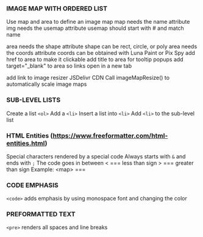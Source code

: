 ### IMAGE MAP WITH ORDERED LIST
Use map and area to define an image map
map needs the name attribute
img needs the usemap attribute
usemap should start with # and match name

<area shape="poly">
area needs the shape attribute
shape can be rect, circle, or poly

<area coords="12,34, 56,78">
area needs the coords attribute
coords can be obtained with Luna Paint or Pix Spy

<area target="_blank">
add href to area to make it clickable
add title to area for tooltip popups
add target="_blank" to area so links open in a new tab

<script>imageMapResize();</script>
add link to image resizer JSDelivr CDN
Call imageMapResize() to automatically scale image maps

### SUB-LEVEL LISTS
Create a list `<ol>`
Add a `<li>`
Insert a list into `<li>`
Add `<li>` to the sub-level list

### HTML Entities  (https://www.freeformatter.com/html-entities.html)
Special characters rendered by a special code
Always starts with `&` and ends with `;`
The code goes in between
&lt; === less than sign
&gt; === greater than sign
Example:
&lt;map&gt; ===<map>
### CODE EMPHASIS <code></code>
`<code>` adds emphasis by using monospace font and changing the color

### PREFORMATTED TEXT
 `<pre>` renders all spaces and line breaks
